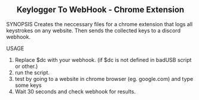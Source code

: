 <h2 align="center"> Keylogger To WebHook - Chrome Extension </h2>

SYNOPSIS
Creates the neccessary files for a chrome extension that logs all keystrokes on any website.
Then sends the collected keys to a discord webhook.

USAGE
1. Replace $dc with your webhook. (if $dc is not defined in badUSB script or other.)
2. run the script.
3. test by going to a website in chrome browser (eg. google.com) and type some keys
4. Wait 30 seconds and check webhook for results. 
